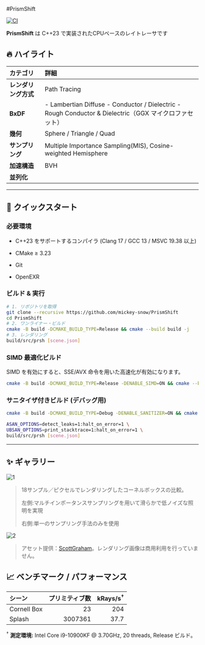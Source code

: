 #PrismShift

[![CI](https://github.com/Mickey-snow/PrismShift/actions/workflows/ci.yml/badge.svg)](https://github.com/Mickey-snow/PrismShift/actions/workflows/ci.yml)

**PrismShift** は C++23 で実装されたCPUベースのレイトレーサです


## 🔥 ハイライト

| カテゴリ | 詳細 |
| :-- | :-- |
| **レンダリング方式** | Path Tracing |
| **BxDF** |  - Lambertian Diffuse - Conductor / Dielectric - Rough Conductor & Dielectric（GGX マイクロファセット） |
| **幾何** | Sphere / Triangle / Quad |
| **サンプリング** | Multiple Importance Sampling(MIS), Cosine-weighted Hemisphere |
| **加速構造** | BVH |
| **並列化** |  |

---

## 🚀 クイックスタート

### 必要環境

- C++23 をサポートするコンパイラ (Clang 17 / GCC 13 / MSVC 19.38 以上)

- CMake ≥ 3.23

- Git

- OpenEXR

### ビルド & 実行

```bash
# 1. リポジトリを取得
git clone --recursive https://github.com/mickey-snow/PrismShift
cd PrismShift
# 2. ワンライナー・ビルド
cmake -B build -DCMAKE_BUILD_TYPE=Release && cmake --build build -j
# 3. レンダリング
build/src/prsh [scene.json]
```

### SIMD 最適化ビルド

SIMD を有効にすると、SSE/AVX 命令を用いた高速化が有効になります。

```bash
cmake -B build -DCMAKE_BUILD_TYPE=Release -DENABLE_SIMD=ON && cmake --build build -j
```

### サニタイザ付きビルド (デバッグ用)

```bash
cmake -B build -DCMAKE_BUILD_TYPE=Debug -DENABLE_SANITIZER=ON && cmake --build build -j

ASAN_OPTIONS=detect_leaks=1:halt_on_error=1 \
UBSAN_OPTIONS=print_stacktrace=1:halt_on_error=1 \
build/src/prsh [scene.json]
```

---

## ✨ ギャラリー

![1](https://i.imgur.com/iI6EJY3.jpeg)

> 18サンプル／ピクセルでレンダリングしたコーネルボックスの比較。
>
> 左側:マルチインポータンスサンプリングを用いて滑らかで低ノイズな照明を実現
>
> 右側:単一のサンプリング手法のみを使用

![2](https://i.imgur.com/qC1TFzb.jpeg)

> アセット提供：[ScottGraham](https://www.blendswap.com/blend/13953)。レンダリング画像は商用利用を行っていません。

## 📈 ベンチマーク / パフォーマンス

| シーン                | プリミティブ数 | kRays/s<sup>†</sup> |
| :----------------- | ------: | ------------------: |
| Cornell Box | 23 | 204 |
| Splash  | 3007361 | 37.7 |

<sup>†</sup> **測定環境:** Intel Core i9-10900KF @ 3.70GHz, 20 threads, Release ビルド。
